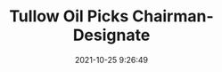 ---
"title": "Tullow Oil Picks Chairman-Designate"
"date": "2021-10-25 9:26:49"
"feed_name": "RIGZONE"
"feed_website": "http://www.rigzone.com/"
"feed_rss": "http://www.rigzone.com/news/rss/rigzone_latest.aspx"
"link": "https://www.rigzone.com/news/tullow_oil_picks_chairmandesignate-25-oct-2021-166802-article/?rss=true"
"source": "None"
"file": "_posts/2021-1-1-445c5c2d54b95588f6af67b43d5f9729956715be.md"
"accident": "0"
"drilling": "0"
"dead": "0"
"injured": "0"
"arrested": "0"
"place": "unknown place"
"where": "unknown site"
"causes": "unknown"
"place_uri": "unknown place"
---